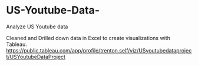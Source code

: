 # US-Youtube-Data-
Analyze US Youtube data 


Cleaned and Drilled down data in Excel to create visualizations with Tableau. 
https://public.tableau.com/app/profile/trenton.self/viz/USyoutubedataproject/USYoutubeDataProject
